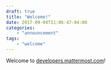 ```yaml
---
draft: true
title: "Welcome!"
date: 2017-09-04T11:06:47-04:00
categories:
    - "announcement"
tags:
    - "welcome"
---
```


Welcome to [developers.mattermost.com](https://developers.mattermost.com)!
